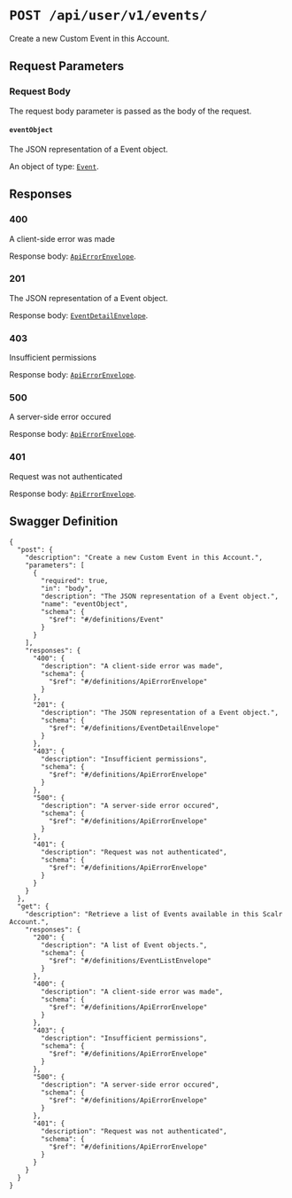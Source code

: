 # `POST /api/user/v1/events/` #

Create a new Custom Event in this Account.

## Request Parameters #





### Request Body ###

The request body parameter is passed as the body of the request.

#### `eventObject` ####

The JSON representation of a Event object.


An object of type: [`Event`](./../../../../../definitions/Event.mkd).





## Responses ##


### 400 ###

A client-side error was made

Response body: [`ApiErrorEnvelope`](./../../../../../definitions/ApiErrorEnvelope.mkd).


### 201 ###

The JSON representation of a Event object.

Response body: [`EventDetailEnvelope`](./../../../../../definitions/EventDetailEnvelope.mkd).


### 403 ###

Insufficient permissions

Response body: [`ApiErrorEnvelope`](./../../../../../definitions/ApiErrorEnvelope.mkd).


### 500 ###

A server-side error occured

Response body: [`ApiErrorEnvelope`](./../../../../../definitions/ApiErrorEnvelope.mkd).


### 401 ###

Request was not authenticated

Response body: [`ApiErrorEnvelope`](./../../../../../definitions/ApiErrorEnvelope.mkd).




## Swagger Definition ##

    {
      "post": {
        "description": "Create a new Custom Event in this Account.", 
        "parameters": [
          {
            "required": true, 
            "in": "body", 
            "description": "The JSON representation of a Event object.", 
            "name": "eventObject", 
            "schema": {
              "$ref": "#/definitions/Event"
            }
          }
        ], 
        "responses": {
          "400": {
            "description": "A client-side error was made", 
            "schema": {
              "$ref": "#/definitions/ApiErrorEnvelope"
            }
          }, 
          "201": {
            "description": "The JSON representation of a Event object.", 
            "schema": {
              "$ref": "#/definitions/EventDetailEnvelope"
            }
          }, 
          "403": {
            "description": "Insufficient permissions", 
            "schema": {
              "$ref": "#/definitions/ApiErrorEnvelope"
            }
          }, 
          "500": {
            "description": "A server-side error occured", 
            "schema": {
              "$ref": "#/definitions/ApiErrorEnvelope"
            }
          }, 
          "401": {
            "description": "Request was not authenticated", 
            "schema": {
              "$ref": "#/definitions/ApiErrorEnvelope"
            }
          }
        }
      }, 
      "get": {
        "description": "Retrieve a list of Events available in this Scalr Account.", 
        "responses": {
          "200": {
            "description": "A list of Event objects.", 
            "schema": {
              "$ref": "#/definitions/EventListEnvelope"
            }
          }, 
          "400": {
            "description": "A client-side error was made", 
            "schema": {
              "$ref": "#/definitions/ApiErrorEnvelope"
            }
          }, 
          "403": {
            "description": "Insufficient permissions", 
            "schema": {
              "$ref": "#/definitions/ApiErrorEnvelope"
            }
          }, 
          "500": {
            "description": "A server-side error occured", 
            "schema": {
              "$ref": "#/definitions/ApiErrorEnvelope"
            }
          }, 
          "401": {
            "description": "Request was not authenticated", 
            "schema": {
              "$ref": "#/definitions/ApiErrorEnvelope"
            }
          }
        }
      }
    }